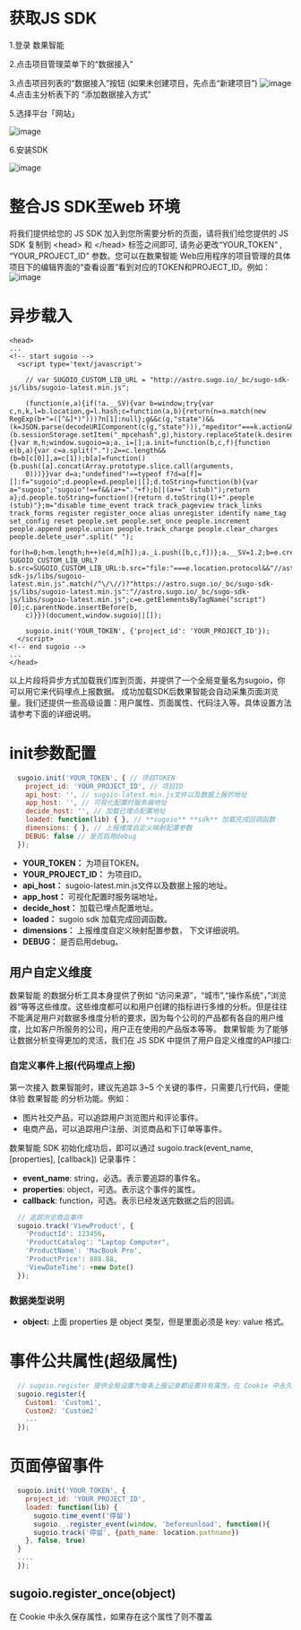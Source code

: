# 获取JS SDK

1.登录 数果智能

 2.点击项目管理菜单下的“数据接入”

 3.点击项目列表的“数据接入”按钮 (如果未创建项目，先点击“新建项目”) ![image](../../assets/image.png)4.点击主分析表下的 “添加数据接入方式”

5.选择平台「网站」

![image](../../assets/image.png)

6.安装SDK

![image](../../assets/image.png)


# 整合JS SDK至web 环境

将我们提供给您的 JS SDK 加入到您所需要分析的页面，请将我们给您提供的 JS SDK 复制到 &lt;head&gt; 和 &lt;/head&gt; 标签之间即可, 请务必更改“YOUR_TOKEN” , “YOUR_PROJECT_ID” 参数。您可以在数果智能 Web应用程序的项目管理的具体项目下的编辑界面的“查看设置”看到对应的TOKEN和PROJECT_ID。例如： ![image](../../assets/image.png)

# 异步载入
```
<head>
...
<!-- start sugoio -->
  <script type='text/javascript'>
  
    // var SUGOIO_CUSTOM_LIB_URL = "http://astro.sugo.io/_bc/sugo-sdk-js/libs/sugoio-latest.min.js";

    (function(e,a){if(!a.__SV){var b=window;try{var c,n,k,l=b.location,g=l.hash;c=function(a,b){return(n=a.match(new RegExp(b+"=([^&]*)")))?n[1]:null};g&&c(g,"state")&&(k=JSON.parse(decodeURIComponent(c(g,"state"))),"mpeditor"===k.action&&(b.sessionStorage.setItem("_mpcehash",g),history.replaceState(k.desiredHash||"",e.title,l.pathname+l.search)))}catch(p){}var m,h;window.sugoio=a;a._i=[];a.init=function(b,c,f){function e(b,a){var c=a.split(".");2==c.length&&(b=b[c[0]],a=c[1]);b[a]=function(){b.push([a].concat(Array.prototype.slice.call(arguments,
    0)))}}var d=a;"undefined"!==typeof f?d=a[f]=[]:f="sugoio";d.people=d.people||[];d.toString=function(b){var a="sugoio";"sugoio"!==f&&(a+="."+f);b||(a+=" (stub)");return a};d.people.toString=function(){return d.toString(1)+".people (stub)"};m="disable time_event track track_pageview track_links track_forms register register_once alias unregister identify name_tag set_config reset people.set people.set_once people.increment people.append people.union people.track_charge people.clear_charges people.delete_user".split(" ");
    for(h=0;h<m.length;h++)e(d,m[h]);a._i.push([b,c,f])};a.__SV=1.2;b=e.createElement("script");b.type="text/javascript";b.async=!0;"undefined"!==typeof SUGOIO_CUSTOM_LIB_URL?b.src=SUGOIO_CUSTOM_LIB_URL:b.src="file:"===e.location.protocol&&"//astro.sugo.io/_bc/sugo-sdk-js/libs/sugoio-latest.min.js".match(/^\/\//)?"https://astro.sugo.io/_bc/sugo-sdk-js/libs/sugoio-latest.min.js":"//astro.sugo.io/_bc/sugo-sdk-js/libs/sugoio-latest.min.js";c=e.getElementsByTagName("script")[0];c.parentNode.insertBefore(b,
    c)}})(document,window.sugoio||[]);
    
    sugoio.init('YOUR_TOKEN', {'project_id': 'YOUR_PROJECT_ID'});
  </script>
<!-- end sugoio -->
...
</head>
```

以上片段将异步方式加载我们库到页面，并提供了一个全局变量名为sugoio，你可以用它来代码埋点上报数据。 成功加载SDK后数果智能会自动采集页面浏览量。我们还提供一些高级设置：用户属性、页面属性、代码注入等。具体设置方法请参考下面的详细说明。

# init参数配置

```javascript
  sugoio.init('YOUR_TOKEN', { // 项目TOKEN
    project_id: 'YOUR_PROJECT_ID', // 项目ID
    api_host: '', // sugoio-latest.min.js文件以及数据上报的地址
    app_host: '', // 可视化配置时服务端地址
    decide_host: '', // 加载已埋点配置地址
    loaded: function(lib) { }, // **sugoio** **sdk** 加载完成回调函数
    dimensions: { }, // 上报维度自定义映射配置参数
    DEBUG: false // 是否启用debug
  });
```

* **YOUR_TOKEN：** 为项目TOKEN。
* **YOUR_PROJECT_ID：** 为项目ID。
* **api_host：** sugoio-latest.min.js文件以及数据上报的地址。
* **app_host：** 可视化配置时服务端地址。
* **decide_host：** 加载已埋点配置地址。
* **loaded：** sugoio sdk 加载完成回调函数。
* **dimensions：** 上报维度自定义映射配置参数， 下文详细说明。
* **DEBUG：** 是否启用debug。

## 用户自定义维度

数果智能 的数据分析工具本身提供了例如 “访问来源”，“城市”,“操作系统"，”浏览器“等等这些维度。这些维度都可以和用户创建的指标进行多维的分析。但是往往不能满足用户对数据多维度分析的要求，因为每个公司的产品都有各自的用户维度，比如客户所服务的公司，用户正在使用的产品版本等等。 数果智能 为了能够让数据分析变得更加的灵活，我们在 JS SDK 中提供了用户自定义维度的API接口:

### **自定义事件上报(代码埋点上报)**

第一次接入 数果智能时，建议先追踪 3~5 个关键的事件，只需要几行代码，便能体验 数果智能 的分析功能。例如：

* 图片社交产品，可以追踪用户浏览图片和评论事件。
* 电商产品，可以追踪用户注册、浏览商品和下订单等事件。

数果智能 SDK 初始化成功后，即可以通过 sugoio.track\(event\_name, \[properties\], \[callback\]\) 记录事件：

* **event_name**: string，必选。表示要追踪的事件名。
* **properties**: object，可选。表示这个事件的属性。
* **callback**: function，可选。表示已经发送完数据之后的回调。

```javascript
  // 追踪浏览商品事件
  sugoio.track('ViewProduct', {
    'ProductId': 123456，
    'ProductCatalog': "Laptop Computer",
    'ProductName': 'MacBook Pro',
    'ProductPrice': 888.88,
    'ViewDateTime': +new Date()
  });
```

### 数据类型说明

* **object:** 上面 properties 是 object 类型，但是里面必须是 key: value 格式。


# 事件公共属性(超级属性)
```javascript
  // sugoio.register 提供全局设置为每条上报记录都设置共有属性，在 Cookie 中永久保存属性，永久有效，如果存在这个属性了则覆盖
  sugoio.register({
    Custom1: 'Custom1',
    Custom2: 'Custom2'
    ...
  });
```

# 页面停留事件
```javascript
  sugoio.init('YOUR_TOKEN', {
    project_id: 'YOUR_PROJECT_ID',
    loaded: function(lib) {
      sugoio.time_event('停留')
      sugoio._.register_event(window, 'beforeunload', function(){
      sugoio.track('停留', {path_name: location.pathname})
    }, false, true)
  }
  ....
  });
```

## sugoio.register_once(object)

在 Cookie 中永久保存属性，如果存在这个属性了则不覆盖
